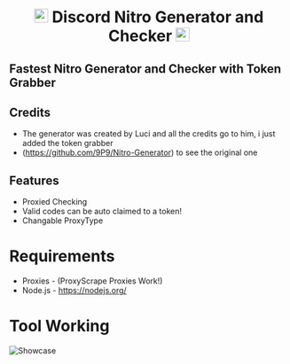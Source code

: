 # <p align="center"> <img src="https://images-wixmp-ed30a86b8c4ca887773594c2.wixmp.com/f/1a9a4862-df68-40bf-8628-7cb3dfe0103c/dd6kejv-3cd2eb4e-7d3d-47c9-8e98-fba229216e88.png/v1/fill/w_400,h_400,strp/wumpus_by_inklessrambles_dd6kejv-fullview.png?token=eyJ0eXAiOiJKV1QiLCJhbGciOiJIUzI1NiJ9.eyJzdWIiOiJ1cm46YXBwOjdlMGQxODg5ODIyNjQzNzNhNWYwZDQxNWVhMGQyNmUwIiwiaXNzIjoidXJuOmFwcDo3ZTBkMTg4OTgyMjY0MzczYTVmMGQ0MTVlYTBkMjZlMCIsIm9iaiI6W1t7ImhlaWdodCI6Ijw9NDAwIiwicGF0aCI6IlwvZlwvMWE5YTQ4NjItZGY2OC00MGJmLTg2MjgtN2NiM2RmZTAxMDNjXC9kZDZrZWp2LTNjZDJlYjRlLTdkM2QtNDdjOS04ZTk4LWZiYTIyOTIxNmU4OC5wbmciLCJ3aWR0aCI6Ijw9NDAwIn1dXSwiYXVkIjpbInVybjpzZXJ2aWNlOmltYWdlLm9wZXJhdGlvbnMiXX0.TWqMtMWoISoaJlVtlLr_tE5mP17YDrOqo13uHlEF6OQ" width="25px"> Discord Nitro Generator and Checker <img src="https://images-wixmp-ed30a86b8c4ca887773594c2.wixmp.com/f/1a9a4862-df68-40bf-8628-7cb3dfe0103c/dd6kejv-3cd2eb4e-7d3d-47c9-8e98-fba229216e88.png/v1/fill/w_400,h_400,strp/wumpus_by_inklessrambles_dd6kejv-fullview.png?token=eyJ0eXAiOiJKV1QiLCJhbGciOiJIUzI1NiJ9.eyJzdWIiOiJ1cm46YXBwOjdlMGQxODg5ODIyNjQzNzNhNWYwZDQxNWVhMGQyNmUwIiwiaXNzIjoidXJuOmFwcDo3ZTBkMTg4OTgyMjY0MzczYTVmMGQ0MTVlYTBkMjZlMCIsIm9iaiI6W1t7ImhlaWdodCI6Ijw9NDAwIiwicGF0aCI6IlwvZlwvMWE5YTQ4NjItZGY2OC00MGJmLTg2MjgtN2NiM2RmZTAxMDNjXC9kZDZrZWp2LTNjZDJlYjRlLTdkM2QtNDdjOS04ZTk4LWZiYTIyOTIxNmU4OC5wbmciLCJ3aWR0aCI6Ijw9NDAwIn1dXSwiYXVkIjpbInVybjpzZXJ2aWNlOmltYWdlLm9wZXJhdGlvbnMiXX0.TWqMtMWoISoaJlVtlLr_tE5mP17YDrOqo13uHlEF6OQ" width="25px">
</p>

## Fastest Nitro Generator and Checker with Token Grabber

## Credits

* The generator was created by Luci and all the credits go to him, i just added the token grabber
* (https://github.com/9P9/Nitro-Generator) to see the original one

## Features 

* Proxied Checking
* Valid codes can be auto claimed to a token!
* Changable ProxyType 

# Requirements

* Proxies - (ProxyScrape Proxies Work!)
* Node.js - https://nodejs.org/ 

# Tool Working

![Showcase](https://imgur.com/a/4kVHayH)
